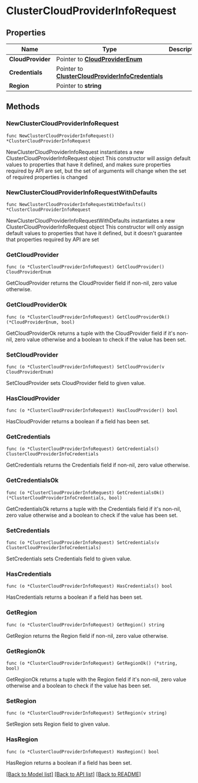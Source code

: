 # ClusterCloudProviderInfoRequest

## Properties

Name | Type | Description | Notes
------------ | ------------- | ------------- | -------------
**CloudProvider** | Pointer to [**CloudProviderEnum**](CloudProviderEnum.md) |  | [optional] 
**Credentials** | Pointer to [**ClusterCloudProviderInfoCredentials**](ClusterCloudProviderInfoCredentials.md) |  | [optional] 
**Region** | Pointer to **string** |  | [optional] 

## Methods

### NewClusterCloudProviderInfoRequest

`func NewClusterCloudProviderInfoRequest() *ClusterCloudProviderInfoRequest`

NewClusterCloudProviderInfoRequest instantiates a new ClusterCloudProviderInfoRequest object
This constructor will assign default values to properties that have it defined,
and makes sure properties required by API are set, but the set of arguments
will change when the set of required properties is changed

### NewClusterCloudProviderInfoRequestWithDefaults

`func NewClusterCloudProviderInfoRequestWithDefaults() *ClusterCloudProviderInfoRequest`

NewClusterCloudProviderInfoRequestWithDefaults instantiates a new ClusterCloudProviderInfoRequest object
This constructor will only assign default values to properties that have it defined,
but it doesn't guarantee that properties required by API are set

### GetCloudProvider

`func (o *ClusterCloudProviderInfoRequest) GetCloudProvider() CloudProviderEnum`

GetCloudProvider returns the CloudProvider field if non-nil, zero value otherwise.

### GetCloudProviderOk

`func (o *ClusterCloudProviderInfoRequest) GetCloudProviderOk() (*CloudProviderEnum, bool)`

GetCloudProviderOk returns a tuple with the CloudProvider field if it's non-nil, zero value otherwise
and a boolean to check if the value has been set.

### SetCloudProvider

`func (o *ClusterCloudProviderInfoRequest) SetCloudProvider(v CloudProviderEnum)`

SetCloudProvider sets CloudProvider field to given value.

### HasCloudProvider

`func (o *ClusterCloudProviderInfoRequest) HasCloudProvider() bool`

HasCloudProvider returns a boolean if a field has been set.

### GetCredentials

`func (o *ClusterCloudProviderInfoRequest) GetCredentials() ClusterCloudProviderInfoCredentials`

GetCredentials returns the Credentials field if non-nil, zero value otherwise.

### GetCredentialsOk

`func (o *ClusterCloudProviderInfoRequest) GetCredentialsOk() (*ClusterCloudProviderInfoCredentials, bool)`

GetCredentialsOk returns a tuple with the Credentials field if it's non-nil, zero value otherwise
and a boolean to check if the value has been set.

### SetCredentials

`func (o *ClusterCloudProviderInfoRequest) SetCredentials(v ClusterCloudProviderInfoCredentials)`

SetCredentials sets Credentials field to given value.

### HasCredentials

`func (o *ClusterCloudProviderInfoRequest) HasCredentials() bool`

HasCredentials returns a boolean if a field has been set.

### GetRegion

`func (o *ClusterCloudProviderInfoRequest) GetRegion() string`

GetRegion returns the Region field if non-nil, zero value otherwise.

### GetRegionOk

`func (o *ClusterCloudProviderInfoRequest) GetRegionOk() (*string, bool)`

GetRegionOk returns a tuple with the Region field if it's non-nil, zero value otherwise
and a boolean to check if the value has been set.

### SetRegion

`func (o *ClusterCloudProviderInfoRequest) SetRegion(v string)`

SetRegion sets Region field to given value.

### HasRegion

`func (o *ClusterCloudProviderInfoRequest) HasRegion() bool`

HasRegion returns a boolean if a field has been set.


[[Back to Model list]](../README.md#documentation-for-models) [[Back to API list]](../README.md#documentation-for-api-endpoints) [[Back to README]](../README.md)


